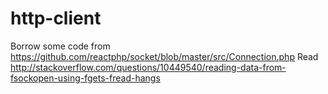http-client
===========

Borrow some code from https://github.com/reactphp/socket/blob/master/src/Connection.php
Read http://stackoverflow.com/questions/10449540/reading-data-from-fsockopen-using-fgets-fread-hangs
